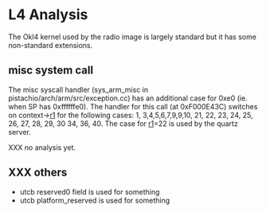 # L4 Analysis #

The Okl4 kernel used by the radio image is largely
standard but it has some non-standard extensions.

## misc system call ##
The misc syscall handler (sys\_arm\_misc in pistachio/arch/arm/src/exception.cc) has an
additional case for 0xe0 (ie. when SP has 0xffffffe0).
The handler for this call (at 0xF000E43C) switches on context->[r1](https://code.google.com/p/docl4amss/source/detail?r=1) for
the following cases:
1, 3,4,5,6,7,9,9,10,
21, 22, 23, 24, 25, 26, 27, 28, 29, 30
34, 36, 40.
The case for [r1](https://code.google.com/p/docl4amss/source/detail?r=1)=22 is used by the quartz server.

XXX no analysis yet.

## XXX others ##
  * utcb reserved0 field is used for something
  * utcb platform\_reserved is used for something